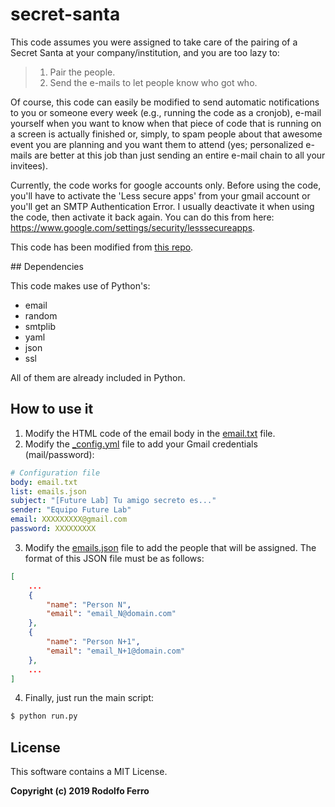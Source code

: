 # secret-santa

This code assumes you were assigned to take care of the pairing of a Secret Santa at your company/institution, and you are too lazy to:

> 1. Pair the people.
> 2. Send the e-mails to let people know who got who.

Of course, this code can easily be modified to send automatic notifications to you or someone every week (e.g., running the code as a cronjob), e-mail yourself when you want to know when that piece of code that is running on a screen is actually finished or, simply, to spam people about that awesome event you are planning and you want them to attend (yes; personalized e-mails are better at this job than just sending an entire e-mail chain to all your invitees). 

Currently, the code works for google accounts only. Before using the code, you'll have to  activate the 'Less secure apps' from your gmail account or you'll get an SMTP Authentication  Error. I usually deactivate it when using the code, then activate it back again. You can do  this from here: https://www.google.com/settings/security/lesssecureapps.

This code has been modified from [this repo](https://github.com/nespinoza/secret-santa).


## Dependencies

This code makes use of Python's:

- email
- random
- smtplib
- yaml
- json
- ssl

All of them are already included in Python.


## How to use it

1. Modify the HTML code of the email body in the [email.txt](https://github.com/RodolfoFerro/secret-santa/blob/master/email.txt) file.
2. Modify the [_config.yml](https://github.com/RodolfoFerro/secret-santa/blob/master/_config.yml) file to add your Gmail credentials (mail/password):
```yaml
# Configuration file
body: email.txt
list: emails.json
subject: "[Future Lab] Tu amigo secreto es..."
sender: "Equipo Future Lab"
email: XXXXXXXXX@gmail.com
password: XXXXXXXXX
```
3. Modify the [emails.json](https://github.com/RodolfoFerro/secret-santa/blob/master/emails.json) file to add the people that will be assigned. The format of this JSON file must be as follows:
```json
[
    ...
	{
		"name": "Person N",
		"email": "email_N@domain.com"
	},
	{
		"name": "Person N+1",
		"email": "email_N+1@domain.com"
	},
    ...
]
```
4. Finally, just run the main script:
```bash
$ python run.py
```


## License

This software contains a MIT License.

**Copyright (c) 2019 Rodolfo Ferro**
